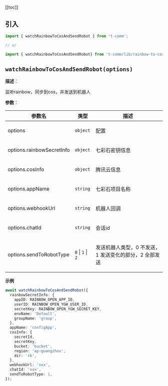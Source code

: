 [[toc]]

## 引入

```ts
import { watchRainbowToCosAndSendRobot } from 't-comm';

// or

import { watchRainbowToCosAndSendRobot} from 't-comm/lib/rainbow-to-cos/index';
```


## `watchRainbowToCosAndSendRobot(options)` 


**描述**：<p>监听rainbow，同步到cos，并发送到机器人</p>

**参数**：


| 参数名 | 类型 | 描述 |
| --- | --- | --- |
| options | <code>object</code> | <p>配置</p> |
| options.rainbowSecretInfo | <code>object</code> | <p>七彩石密钥信息</p> |
| options.cosInfo | <code>object</code> | <p>腾讯云信息</p> |
| options.appName | <code>string</code> | <p>七彩石项目名称</p> |
| options.webhookUrl | <code>string</code> | <p>机器人回调</p> |
| options.chatId | <code>string</code> | <p>会话id</p> |
| options.sendToRobotType | <code>0</code> \| <code>1</code> \| <code>2</code> | <p>发送机器人类型，0 不发送，1 发送变化的部分，2 全部发送</p> |



**示例**

```typescript
await watchRainbowToCosAndSendRobot({
  rainbowSecretInfo: {
    appID: RAINBOW_OPEN_APP_ID,
    userID: RAINBOW_OPEN_YGW_USER_ID,
    secretKey: RAINBOW_OPEN_YGW_SECRET_KEY,
    envName: 'Default',
    groupName: 'group',
  },
  appName: 'configApp',
  cosInfo: {
    secretId,
    secretKey,
    bucket: 'bucket',
    region: 'ap-guangzhou',
    dir: 'rb',
  },
  webhookUrl: 'xxx',
  chatId: 'xxx',
  sendToRobotType: 1,
});
```
